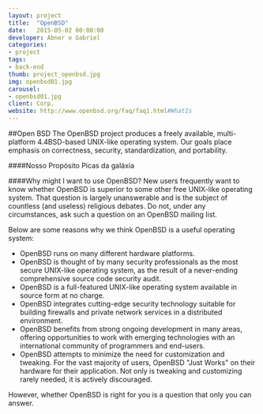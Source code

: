 ```yaml
---
layout: project
title:  "OpenBSD"
date:   2015-05-02 00:00:00
developer: Abner e Gabriel
categories:
- project
tags:
- back-end
thumb: project_openbsd.jpg
img: openbsd01.jpg
carousel:
- openbsd01.jpg
client: Corp.
website: http://www.openbsd.org/faq/faq1.html#WhatIs
---
```

##Open BSD
The OpenBSD project produces a freely available, multi-platform 4.4BSD-based UNIX-like operating system. Our goals place emphasis on correctness, security, standardization, and portability.

####Nosso Propósito
Picas da galáxia

####Why might I want to use OpenBSD?
New users frequently want to know whether OpenBSD is superior to some other free UNIX-like operating system. That question is largely unanswerable and is the subject of countless (and useless) religious debates. Do not, under any circumstances, ask such a question on an OpenBSD mailing list.

Below are some reasons why we think OpenBSD is a useful operating system:

- OpenBSD runs on many different hardware platforms.
- OpenBSD is thought of by many security professionals as the most secure UNIX-like operating system, as the result of a never-ending comprehensive source code security audit.
- OpenBSD is a full-featured UNIX-like operating system available in source form at no charge.
- OpenBSD integrates cutting-edge security technology suitable for building firewalls and private network services in a distributed environment.
- OpenBSD benefits from strong ongoing development in many areas, offering opportunities to work with emerging technologies with an international community of programmers and end-users.
- OpenBSD attempts to minimize the need for customization and tweaking. For the vast majority of users, OpenBSD "Just Works" on their hardware for their application. Not only is tweaking and customizing rarely needed, it is actively discouraged.

However, whether OpenBSD is right for you is a question that only you can answer.